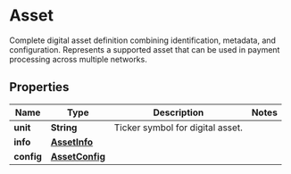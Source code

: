 

# Asset

Complete digital asset definition combining identification, metadata, and  configuration. Represents a supported asset that can be used in payment  processing across multiple networks.

## Properties

| Name | Type | Description | Notes |
|------------ | ------------- | ------------- | -------------|
|**unit** | **String** | Ticker symbol for digital asset. |  |
|**info** | [**AssetInfo**](AssetInfo.md) |  |  |
|**config** | [**AssetConfig**](AssetConfig.md) |  |  |



